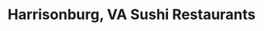 ---
layout: city
title: Harrisonburg, VA Sushi Restaurants
permalink: /virginia/harrisonburg/
stateAbbr: VA
stateName: Virginia
cityName: Harrisonburg

---